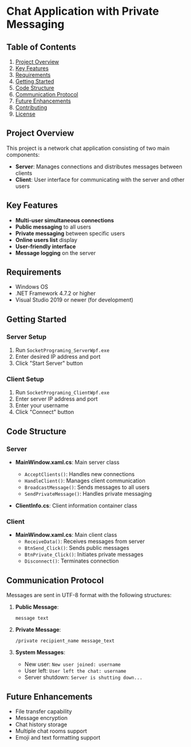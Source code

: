 # Chat Application with Private Messaging

## Table of Contents
1. [Project Overview](#project-overview)
2. [Key Features](#key-features)
3. [Requirements](#requirements)
4. [Getting Started](#getting-started)
5. [Code Structure](#code-structure)
6. [Communication Protocol](#communication-protocol)
7. [Future Enhancements](#future-enhancements)
8. [Contributing](#contributing)
9. [License](#license)

## Project Overview
This project is a network chat application consisting of two main components:
- **Server**: Manages connections and distributes messages between clients
- **Client**: User interface for communicating with the server and other users

## Key Features
- **Multi-user simultaneous connections**
- **Public messaging** to all users
- **Private messaging** between specific users
- **Online users list** display
- **User-friendly interface**
- **Message logging** on the server

## Requirements
- Windows OS
- .NET Framework 4.7.2 or higher
- Visual Studio 2019 or newer (for development)

## Getting Started

### Server Setup
1. Run `SocketPrograming_ServerWpf.exe`
2. Enter desired IP address and port
3. Click "Start Server" button

### Client Setup
1. Run `SocketPrograming_ClientWpf.exe`
2. Enter server IP address and port
3. Enter your username
4. Click "Connect" button

## Code Structure

### Server
- **MainWindow.xaml.cs**: Main server class
  - `AcceptClients()`: Handles new connections
  - `HandleClient()`: Manages client communication
  - `BroadcastMessage()`: Sends messages to all users
  - `SendPrivateMessage()`: Handles private messaging

- **ClientInfo.cs**: Client information container class

### Client
- **MainWindow.xaml.cs**: Main client class
  - `ReceiveData()`: Receives messages from server
  - `BtnSend_Click()`: Sends public messages
  - `BtnPrivate_Click()`: Initiates private messages
  - `Disconnect()`: Terminates connection

## Communication Protocol
Messages are sent in UTF-8 format with the following structures:

1. **Public Message**:
   ```
   message text
   ```

2. **Private Message**:
   ```
   /private recipient_name message_text
   ```

3. **System Messages**:
   - New user: `New user joined: username`
   - User left: `User left the chat: username`
   - Server shutdown: `Server is shutting down...`

## Future Enhancements
- File transfer capability
- Message encryption
- Chat history storage
- Multiple chat rooms support
- Emoji and text formatting support
